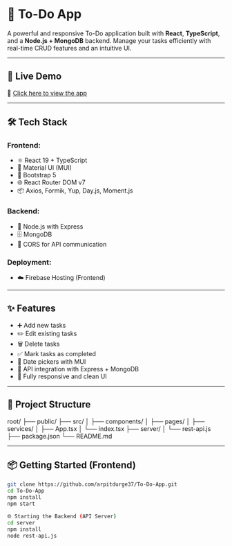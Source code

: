 # 📝 To-Do App

A powerful and responsive To-Do application built with **React**, **TypeScript**, and a **Node.js + MongoDB** backend. Manage your tasks efficiently with real-time CRUD features and an intuitive UI.

---

## 🚀 Live Demo

🔗 [Click here to view the app](https://to-do-app-6d4e6.web.app)

---

## 🛠 Tech Stack

### Frontend:
- ⚛️ React 19 + TypeScript
- 💅 Material UI (MUI)
- 🎨 Bootstrap 5
- 🌐 React Router DOM v7
- 📦 Axios, Formik, Yup, Day.js, Moment.js

### Backend:
- 🔧 Node.js with Express
- 🗄️ MongoDB
- 🔁 CORS for API communication

### Deployment:
- ☁️ Firebase Hosting (Frontend)

---

## ✨ Features

- ➕ Add new tasks
- ✏️ Edit existing tasks
- 🗑️ Delete tasks
- ✅ Mark tasks as completed
- 📆 Date pickers with MUI
- 🔁 API integration with Express + MongoDB
- 📱 Fully responsive and clean UI

---

## 📁 Project Structure
root/
├── public/
├── src/
│ ├── components/
│ ├── pages/
│ ├── services/
│ ├── App.tsx
│ └── index.tsx
├── server/
│ └── rest-api.js
├── package.json
└── README.md


---

## 📦 Getting Started (Frontend)

```bash
git clone https://github.com/arpitdurge37/To-Do-App.git
cd To-Do-App
npm install
npm start

🌐 Starting the Backend (API Server)
cd server
npm install
node rest-api.js
